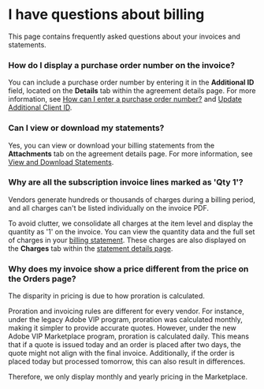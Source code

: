 # I have questions about billing

This page contains frequently asked questions about your invoices and statements.&#x20;

### How do I display a purchase order number on the invoice?&#x20;

You can include a purchase order number by entering it in the **Additional ID** field, located on the **Details** tab within the agreement details page. For more information, see [How can I enter a purchase order number?](how-do-you-handle-purchase-order-numbers-in-subscription-based-models.md#client-guidance-on-po-numbers-and-invoices) and [Update Additional Client ID](../../modules-and-features/marketplace/agreements/edit-agreement-id.md).

### Can I view or download my statements?

Yes, you can view or download your billing statements from the **Attachments** tab on the agreement details page. For more information, see [View and Download Statements](../../modules-and-features/marketplace/billing/statements/view-and-download-statements.md).

### Why are all the subscription invoice lines marked as 'Qty 1'?

Vendors generate hundreds or thousands of charges during a billing period, and all charges can't be listed individually on the invoice PDF.&#x20;

To avoid clutter, we consolidate all charges at the item level and display the quantity as '1' on the invoice. You can view the quantity data and the full set of charges in your [billing statement](../../modules-and-features/marketplace/billing/#whats-a-statement). These charges are also displayed on the **Charges** tab within the [statement details page](../../modules-and-features/marketplace/billing/statements.md#subscription-details).

### Why does my invoice show a price different from the price on the Orders page?

The disparity in pricing is due to how proration is calculated.

Proration and invoicing rules are different for every vendor. For instance, under the legacy Adobe VIP program, proration was calculated monthly, making it simpler to provide accurate quotes. However, under the new Adobe VIP Marketplace program, proration is calculated daily. This means that if a quote is issued today and an order is placed after two days, the quote might not align with the final invoice. Additionally, if the order is placed today but processed tomorrow, this can also result in differences.

Therefore, we only display monthly and yearly pricing in the Marketplace.
